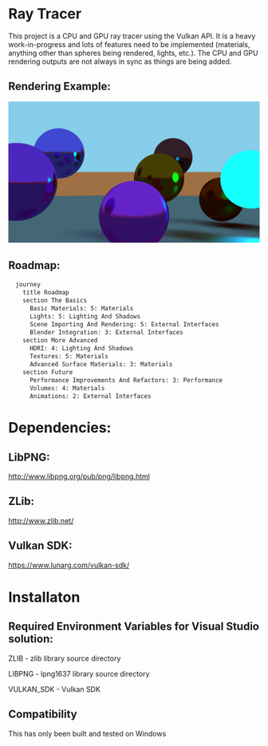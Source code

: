 # Ray Tracer
This project is a CPU and GPU ray tracer using the Vulkan API. It is a heavy work-in-progress and lots of features need to be implemented (materials, anything other than spheres being rendered, lights, etc.). The CPU and GPU rendering outputs are not always in sync as things are being added.
## Rendering Example:
![image](./image.png)
## Roadmap:
```mermaid
  journey
    title Roadmap
    section The Basics
      Basic Materials: 5: Materials
      Lights: 5: Lighting And Shadows
      Scene Importing And Rendering: 5: External Interfaces
      Blender Integration: 3: External Interfaces
    section More Advanced
      HDRI: 4: Lighting And Shadows
      Textures: 5: Materials
      Advanced Surface Materials: 3: Materials
    section Future
      Performance Improvements And Refactors: 3: Performance
      Volumes: 4: Materials
      Animations: 2: External Interfaces
```
# Dependencies:
## LibPNG:
http://www.libpng.org/pub/png/libpng.html
## ZLib:
http://www.zlib.net/
## Vulkan SDK:
https://www.lunarg.com/vulkan-sdk/
# Installaton
## Required Environment Variables for Visual Studio solution:
ZLIB - zlib library source directory

LIBPNG - lpng1637 library source directory 

VULKAN_SDK - Vulkan SDK

## Compatibility

This has only been built and tested on Windows
